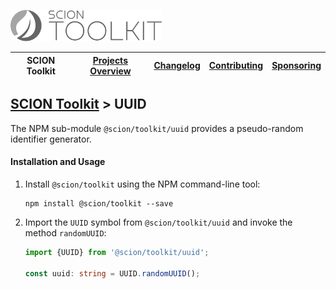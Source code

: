 <a href="/README.md"><img src="/resources/branding/scion-toolkit-banner.svg" height="50" alt="SCION Toolkit"></a>

| SCION Toolkit | [Projects Overview][menu-projects-overview] | [Changelog][menu-changelog] | [Contributing][menu-contributing] | [Sponsoring][menu-sponsoring] |  
| --- | --- | --- | --- | --- |

## [SCION Toolkit][menu-home] > UUID

The NPM sub-module `@scion/toolkit/uuid` provides a pseudo-random identifier generator.

#### Installation and Usage

1. Install `@scion/toolkit` using the NPM command-line tool: 
    ```
    npm install @scion/toolkit --save
    ```

1. Import the `UUID` symbol from `@scion/toolkit/uuid` and invoke the method `randomUUID`:
   
   ```typescript
   import {UUID} from '@scion/toolkit/uuid';
 
   const uuid: string = UUID.randomUUID();
   ```   

[menu-home]: /README.md
[menu-projects-overview]: /docs/site/projects-overview.md
[menu-changelog]: /docs/site/changelog.md
[menu-contributing]: /CONTRIBUTING.md
[menu-sponsoring]: /docs/site/sponsoring.md

